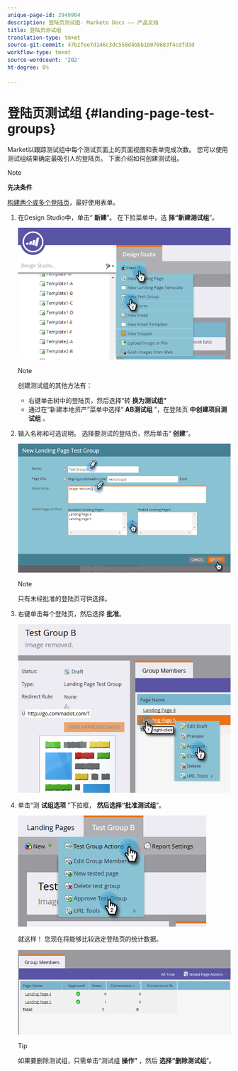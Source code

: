 ```yaml
---
unique-page-id: 2949904
description: 登陆页测试组- Marketo Docs —— 产品文档
title: 登陆页测试组
translation-type: tm+mt
source-git-commit: 47b2fee7d146c3dc558d4bbb10070683f4cdfd3d
workflow-type: tm+mt
source-wordcount: '202'
ht-degree: 0%

---
```



# 登陆页测试组 {#landing-page-test-groups}

Market以跟踪测试组中每个测试页面上的页面视图和表单完成次数。 您可以使用测试组结果确定最吸引人的登陆页。 下面介绍如何创建测试组。

>[!NOTE]
>
>**先决条件**
>
>[构建两个或多个登陆页](../../../../getting-started/quick-wins/landing-page-with-a-form.md)，最好使用表单。

1. 在Design Studio中，单击“ **新建**”。 在下拉菜单中，选 **择“新建测试组**”。

   ![](assets/image2015-8-5-13-3a32-3a50.png)

   >[!NOTE]
   >
   >创建测试组的其他方法有：
   >
   >    
   >    
   >    * 右键单击树中的登陆页，然后选择“转 **换为测试组”**
   >    * 通过在“新建本地资产”菜单中选择“ **AB测试组** ”，在登陆页 **中创建项目测试组** 。


1. 输入名称和可选说明。 选择要测试的登陆页，然后单击“ **创建**”。

   ![](assets/image2015-8-5-13-3a39-3a10.png)

   >[!NOTE]
   >
   >只有未经批准的登陆页可供选择。

1. 右键单击每个登陆页，然后选择 **批准**。

   ![](assets/three-1.png)

1. 单击“测 **试组选项** ”下拉框， **然后选择“批准测试组**”。

   ![](assets/four-1.png)

   就这样！ 您现在将能够比较选定登陆页的统计数据。

   ![](assets/five.png)

   >[!TIP]
   >
   >如果要删除测试组，只需单击“测试组 **操作”** ，然后 **选择“删除测试组**”。


